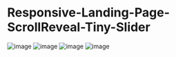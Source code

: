 # Responsive-Landing-Page-ScrollReveal-Tiny-Slider
![image](https://github.com/kunal7216/Responsive-Landing-Page-ScrollReveal-Tiny-Slider/assets/112888767/5711bcc2-bd4c-4d84-a885-83bc02ad68cc)
![image](https://github.com/kunal7216/Responsive-Landing-Page-ScrollReveal-Tiny-Slider/assets/112888767/8b3aa7be-46c7-48e8-adc1-1232c7d23ce1)
![image](https://github.com/kunal7216/Responsive-Landing-Page-ScrollReveal-Tiny-Slider/assets/112888767/3cbfc625-e4e4-4ff8-90b6-78db551b73ab)
![image](https://github.com/kunal7216/Responsive-Landing-Page-ScrollReveal-Tiny-Slider/assets/112888767/061b6ada-77a4-47c2-881f-116f7303b62b)
